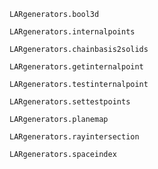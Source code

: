 ```@docs
LARgenerators.bool3d
```
```@docs
LARgenerators.internalpoints
```
```@docs
LARgenerators.chainbasis2solids
```
```@docs
LARgenerators.getinternalpoint
```
```@docs
LARgenerators.testinternalpoint
```
```@docs
LARgenerators.settestpoints
```
```@docs
LARgenerators.planemap
```
```@docs
LARgenerators.rayintersection
```
```@docs
LARgenerators.spaceindex
```

